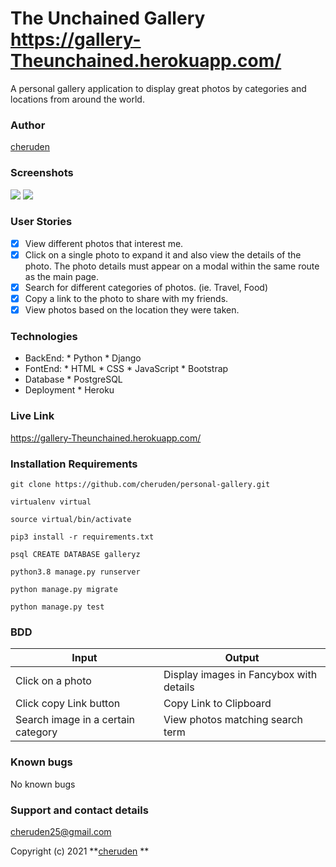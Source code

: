 # The Unchained Gallery  https://gallery-Theunchained.herokuapp.com/
A personal gallery application to display great photos by categories and locations from around the world.

### Author
[cheruden](https://github.com/cheruden)

### Screenshots
<img src="/static/images/django-gallery.PNG">

<img src="/static/images/django-gallery-2.PNG">

### User Stories
+ [x] View different photos that interest me.
+ [x] Click on a single photo to expand it and also view the details of the photo. The photo details must appear on a modal within the same route as the main page.
+ [x] Search for different categories of photos. (ie. Travel, Food)
+ [x] Copy a link to the photo to share with my friends.
+ [x] View photos based on the location they were taken.

### Technologies
* BackEnd:
      * Python
      * Django
* FontEnd:
      * HTML
      * CSS
      * JavaScript
      * Bootstrap
* Database
      * PostgreSQL
* Deployment
      * Heroku     

### Live Link
https://gallery-Theunchained.herokuapp.com/


### Installation Requirements

```
git clone https://github.com/cheruden/personal-gallery.git

virtualenv virtual

source virtual/bin/activate

pip3 install -r requirements.txt

psql CREATE DATABASE galleryz

python3.8 manage.py runserver

python manage.py migrate

python manage.py test
```
### BDD
| Input              | Output                     |
|---------------     |---------------             |
| Click on a photo   | Display images in Fancybox with details |
| Click copy Link button| Copy Link to Clipboard      |
| Search image in a certain category| View photos matching search term|

### Known bugs
No known bugs

### Support and contact details
cheruden25@gmail.com

Copyright (c) 2021 **[cheruden](https://github.com/cheruden)
**
